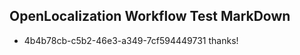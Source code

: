 ## OpenLocalization Workflow Test MarkDown
* 4b4b78cb-c5b2-46e3-a349-7cf594449731 thanks!

<!--HONumber=Jul16_HO3-->


